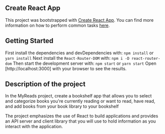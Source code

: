 ## Create React App

This project was bootstrapped with [Create React App](https://github.com/facebook/create-react-app). You can find more information on how to perform common tasks [here](https://github.com/facebook/create-react-app/blob/main/packages/cra-template/template/README.md).

## Getting Started

First install the dependencies and devDependencies with: `npm install` or `yarn install`
Next install the `React-Router-DOM` with: `npm i -D react-router-dom`
Then start the development server with: `npm start` or `yarn start`
Open [http://localhost:3000] with your browser to see the results.

## Description of the project

In the MyReads project, create a bookshelf app that allows you to select and categorize books you're currently reading or want to read, have read, and add books from your book library to your bookshelf

The project emphasizes the use of React to build applications and provides an API server and client library that you will use to hold information as you interact with the application.
